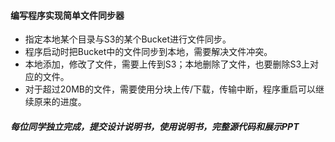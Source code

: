 #### 编写程序实现简单文件同步器

- 指定本地某个目录与S3的某个Bucket进行文件同步。
- 程序启动时把Bucket中的文件同步到本地，需要解决文件冲突。
- 本地添加，修改了文件，需要上传到S3；本地删除了文件，也要删除S3上对应的文件。
- 对于超过20MB的文件，需要使用分块上传/下载，传输中断，程序重启可以继续原来的进度。

##### 每位同学独立完成，提交设计说明书，使用说明书，完整源代码和展示PPT

